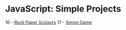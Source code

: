 # JavaScript: Simple Projects

16 - [Rock Paper Scissors](https://rockpaperscisors-d3391.web.app/)
17 - [Simon Game](https://simongamejfp.web.app/)


